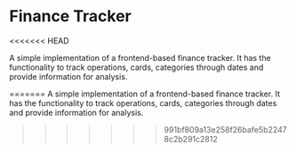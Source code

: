 # Finance Tracker
<<<<<<< HEAD

A simple implementation of a frontend-based finance tracker. It has the functionality to track operations, cards, categories through dates and provide information for analysis.

=======
A simple implementation of a frontend-based finance tracker. It has the functionality to track operations, cards, categories through dates and provide information for analysis.
>>>>>>> 991bf809a13e258f26bafe5b22478c2b291c2812
